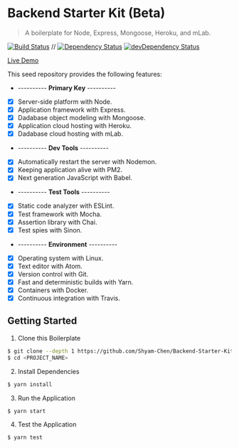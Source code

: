 # Backend Starter Kit (Beta)

> A boilerplate for Node, Express, Mongoose, Heroku, and mLab.

[![Build Status](https://travis-ci.org/Shyam-Chen/Backend-Starter-Kit.svg?branch=master)](https://travis-ci.org/Shyam-Chen/Backend-Starter-Kit)
 //
[![Dependency Status](https://david-dm.org/Shyam-Chen/Backend-Starter-Kit.svg)](https://david-dm.org/Shyam-Chen/Backend-Starter-Kit)
[![devDependency Status](https://david-dm.org/Shyam-Chen/Backend-Starter-Kit/dev-status.svg)](https://david-dm.org/Shyam-Chen/Backend-Starter-Kit?type=dev)

[Live Demo](https://expressmongoose-live-demo.herokuapp.com/)

This seed repository provides the following features:
* ---------- **Primary Key** ----------
* [x] Server-side platform with Node.
* [x] Application framework with Express.
* [x] Dadabase object modeling with Mongoose.
* [x] Application cloud hosting with Heroku.
* [x] Dadabase cloud hosting with mLab.
* ---------- **Dev Tools** ----------
* [x] Automatically restart the server with Nodemon.
* [x] Keeping application alive with PM2.
* [x] Next generation JavaScript with Babel.
* ---------- **Test Tools** ----------
* [x] Static code analyzer with ESLint.
* [x] Test framework with Mocha.
* [x] Assertion library with Chai.
* [x] Test spies with Sinon.
* ---------- **Environment** ----------
* [x] Operating system with Linux.
* [x] Text editor with Atom.
* [x] Version control with Git.
* [x] Fast and deterministic builds with Yarn.
* [x] Containers with Docker.
* [x] Continuous integration with Travis.

## Getting Started

1) Clone this Boilerplate
```bash
$ git clone --depth 1 https://github.com/Shyam-Chen/Backend-Starter-Kit.git <PROJECT_NAME>
$ cd <PROJECT_NAME>
```

2) Install Dependencies
```bash
$ yarn install
```

3) Run the Application
```bash
$ yarn start
```

4) Test the Application
```bash
$ yarn test
```
